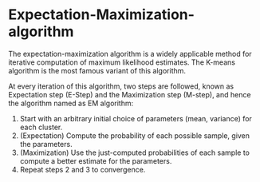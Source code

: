 # Expectation-Maximization-algorithm
The expectation-maximization algorithm is a widely applicable method for iterative computation of maximum likelihood estimates. The K-means algorithm is the most famous variant of this algorithm.

At every iteration of this algorithm, two steps are followed, known as Expectation step (E-Step) and the Maximization step (M-step), and hence the algorithm named as EM algorithm:

1. Start with an arbitrary initial choice of parameters (mean, variance) for each cluster.
2. (Expectation) Compute the probability of each possible sample, given the parameters.
3. (Maximization) Use the just-computed probabilities of each sample to compute a better estimate for the parameters.
4. Repeat steps 2 and 3 to convergence.
